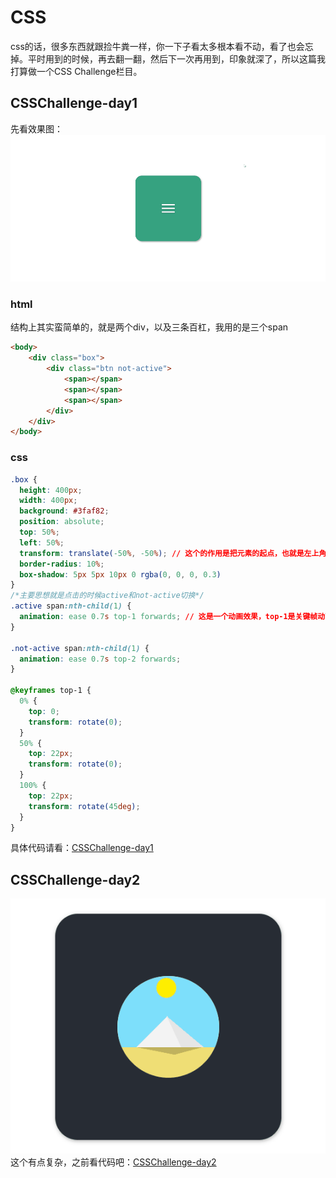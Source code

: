 # CSS

css的话，很多东西就跟捡牛粪一样，你一下子看太多根本看不动，看了也会忘掉。平时用到的时候，再去翻一翻，然后下一次再用到，印象就深了，所以这篇我打算做一个CSS Challenge栏目。

## CSSChallenge-day1

先看效果图：
![img](./img/css1.gif)
### html
结构上其实蛮简单的，就是两个div，以及三条百杠，我用的是三个span
```html
<body>
    <div class="box">
        <div class="btn not-active">
            <span></span>
            <span></span>
            <span></span>
        </div>
    </div>
</body>
```
### css
```css
.box {
  height: 400px;
  width: 400px;
  background: #3faf82;
  position: absolute;
  top: 50%;
  left: 50%;
  transform: translate(-50%, -50%); // 这个的作用是把元素的起点，也就是左上角，挪到横向-50%，竖向-50%，百分比是自己的宽高
  border-radius: 10%;
  box-shadow: 5px 5px 10px 0 rgba(0, 0, 0, 0.3)
}
/*主要思想就是点击的时候active和not-active切换*/
.active span:nth-child(1) {
  animation: ease 0.7s top-1 forwards; // 这是一个动画效果，top-1是关键帧动画，forward表示动画帧顺序
}

.not-active span:nth-child(1) {
  animation: ease 0.7s top-2 forwards;
}

@keyframes top-1 {
  0% {
    top: 0;
    transform: rotate(0);
  }
  50% {
    top: 22px;
    transform: rotate(0);
  }
  100% {
    top: 22px;
    transform: rotate(45deg);
  }
}
```
具体代码请看：[CSSChallenge-day1](https://github.com/OutisJie/InternShip/tree/master/CSSChallenge-day1)


## CSSChallenge-day2

![img](./img/day2.gif)
这个有点复杂，之前看代码吧：[CSSChallenge-day2](https://github.com/OutisJie/InternShip/tree/master/CSSChallenge-day2)

